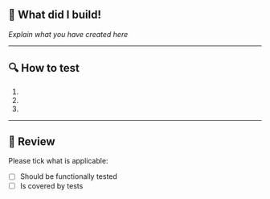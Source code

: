 ## 🚀 What did I build!

*Explain what you have created here*

---

## 🔍 How to test

1.
2.
3.

---

## 🚦 Review

Please tick what is applicable:

- [ ] Should be functionally tested
- [ ] Is covered by tests
